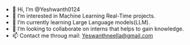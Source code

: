 - 👋 Hi, I’m @Yeshwanth0124
- 👀 I’m interested in Machine Learning Real-Time projects.
- 🌱 I’m currently learning Large Language models(LLM).
- 💞️ I’m looking to collaborate on interns that helps to gain knowledge.
- 📫 Contact me throug mail: Yeswanthneella@gmail.com
